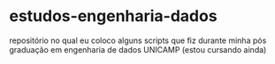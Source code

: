 # estudos-engenharia-dados
repositório no qual eu coloco alguns scripts que fiz durante minha pós graduação em engenharia de dados UNICAMP (estou cursando ainda)
